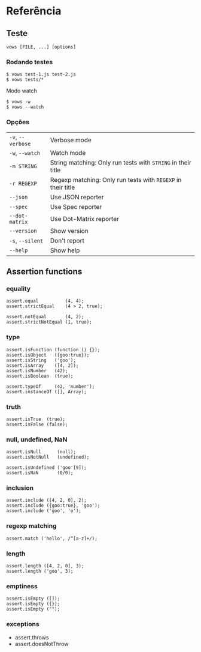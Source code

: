 Referência
==========

Teste
-----------

    vows [FILE, ...] [options]

### Rodando testes #

    $ vows test-1.js test-2.js
    $ vows tests/*

Modo watch

    $ vows -w
    $ vows --watch

### Opções #

<table cellspacing="10">
  <tr>
    <td><code>-v</code>, <code>--verbose</code></td>
    <td>Verbose mode</td>
  </tr>
  <tr>
    <td><code>-w</code>, <code>--watch</code></td>
    <td>Watch mode</td>
  </tr>
  <tr>
    <td><code>-m STRING</code></td>
    <td>String matching: Only run tests with <code>STRING</code> in their title</td>
  </tr>
  <tr>
    <td><code>-r REGEXP</code></td>
    <td>Regexp matching: Only run tests with <code>REGEXP</code> in their title</td>
  </tr>
  <tr>
    <td><code>--json</code></td>
    <td>Use JSON reporter</td>
  </tr>
  <tr>
    <td><code>--spec</code></td>
    <td>Use Spec reporter</td>
  </tr>
  <tr>
    <td><code>--dot-matrix</code></td>
    <td>Use Dot-Matrix reporter</td>
  </tr>
  <!-- <tr> -->
  <!--   <td><code>-no-color</code></td> -->
  <!--   <td>Don't use terminal colors</td> -->
  <!-- </tr> -->
  <tr>
    <td><code>--version</code></td>
    <td>Show version</td>
  </tr>
  <tr>
    <td><code>-s</code>, <code>--silent</code></td>
    <td>Don't report</td>
  </tr>
  <tr>
    <td><code>--help</code></td>
    <td>Show help</td>
  </tr>
</table>

Assertion functions
-------------------

### equality #

    assert.equal          (4, 4);
    assert.strictEqual    (4 > 2, true);

    assert.notEqual       (4, 2);
    assert.strictNotEqual (1, true);

### type #

    assert.isFunction (function () {});
    assert.isObject   ({goo:true});
    assert.isString   ('goo');
    assert.isArray    ([4, 2]);
    assert.isNumber   (42);
    assert.isBoolean  (true);

    assert.typeOf     (42, 'number');
    assert.instanceOf ([], Array);

### truth #

    assert.isTrue  (true);
    assert.isFalse (false);

### null, undefined, NaN #

    assert.isNull      (null);
    assert.isNotNull   (undefined);

    assert.isUndefined ('goo'[9]);
    assert.isNaN       (0/0);

### inclusion #

    assert.include ([4, 2, 0], 2);
    assert.include ({goo:true}, 'goo');
    assert.include ('goo', 'o');

### regexp matching #

    assert.match ('hello', /^[a-z]+/);

### length #

    assert.length ([4, 2, 0], 3);
    assert.length ('goo', 3);

### emptiness #

    assert.isEmpty ([]);
    assert.isEmpty ({});
    assert.isEmpty ("");

### exceptions #

- assert.throws
- assert.doesNotThrow


